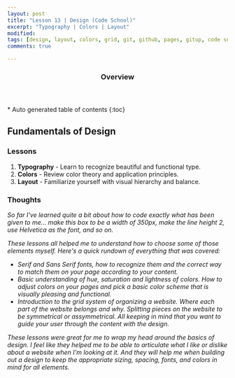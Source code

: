 ```yaml
---
layout: post
title: "Lesson 13 | Design (Code School)"
excerpt: "Typography | Colors | Layout"
modified: 
tags: [design, layout, colors, grid, git, github, pages, gitup, code school, learning, front end]
comments: true

---
```


<section id="table-of-contents" class="toc">
  <header>
    <h3>Overview</h3>
  </header>
<div id="drawer" markdown="1">
*  Auto generated table of contents
{:toc}
</div>
</section><!-- /#table-of-contents -->


## Fundamentals of Design

### Lessons

1. __Typography__ - Learn to recognize beautiful and functional type.
2. __Colors__ - Review color theory and application principles.
3. __Layout__ - Familiarize yourself with visual hierarchy and balance.


### Thoughts

_So far I've learned quite a bit about how to code exactly what has been given to me... make this box to be a width of 350px, make the line height 2, use Helvetica as the font, and so on._

_These lessons all helped me to understand how to choose some of those elements myself. Here's a quick rundown of everything that was covered:_

- _Serif and Sans Serif fonts, how to recognize them and the correct way to match them on your page according to your content._
- _Basic understanding of hue, saturation and lightness of colors. How to adjust colors on your pages and pick a basic color scheme that is visually pleasing and functional._
- _Introduction to the grid system of organizing a website. Where each part of the website belongs and why. Splitting pieces on the website to be symmetrical or assymmetrical. All keeping in mind that you want to guide your user through the content with the design._

_These lessons were great for me to wrap my head around the basics of design. I feel like they helped me to be able to articulate what I like or dislike about a website when I'm looking at it. And they will help me when building out a design to keep the appropriate sizing, spacing, fonts, and colors in mind for all elements._
